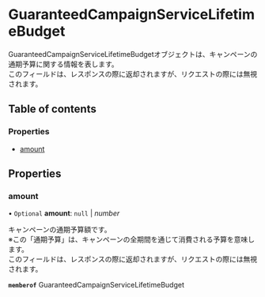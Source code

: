 # GuaranteedCampaignServiceLifetimeBudget


<div lang=\"ja\"> GuaranteedCampaignServiceLifetimeBudgetオブジェクトは、キャンペーンの通期予算に関する情報を表します。<br> このフィールドは、レスポンスの際に返却されますが、リクエストの際には無視されます。 </div> 

## Table of contents

### Properties

- [amount](guaranteedcampaignservicelifetimebudget.md#amount)

## Properties

### amount

• `Optional` **amount**: ``null`` \| *number*

<div lang=\"ja\"> キャンペーンの通期予算額です。<br> ※この「通期予算」は、キャンペーンの全期間を通じて消費される予算を意味します。<br> このフィールドは、レスポンスの際に返却されますが、リクエストの際には無視されます。 </div> 

**`memberof`** GuaranteedCampaignServiceLifetimeBudget
